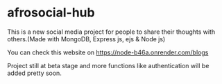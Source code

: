 # afrosocial-hub
This is a new social media project for people to share their thoughts with others.(Made with MongoDB, Express js, ejs &amp; Node js)

You can check this website on https://node-b46a.onrender.com/blogs

Project still at beta stage and more functions like authentication will be added pretty soon.
